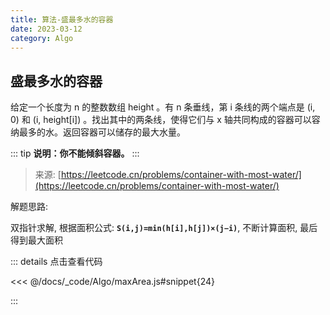 ```yaml
---
title: 算法-盛最多水的容器
date: 2023-03-12
category: Algo
---
```


## 盛最多水的容器

给定一个长度为 n 的整数数组 height 。有 n 条垂线，第 i 条线的两个端点是 (i, 0) 和 (i, height[i]) 。找出其中的两条线，使得它们与 x 轴共同构成的容器可以容纳最多的水。返回容器可以储存的最大水量。

::: tip
**说明：你不能倾斜容器。**
:::

> 来源: [https://leetcode.cn/problems/container-with-most-water/](https://leetcode.cn/problems/container-with-most-water/)

解题思路:

双指针求解, 根据面积公式: **`S(i,j)=min(h[i],h[j])×(j−i)`**, 不断计算面积, 最后得到最大面积

::: details 点击查看代码

<<< @/docs/_code/Algo/maxArea.js#snippet{24}

:::
